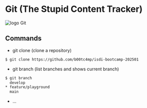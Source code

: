 # Git (The Stupid Content Tracker)

![logo Git](https://git-scm.com/images/logos/downloads/Git-Logo-2Color.png)

## Commands

- git clone (clone a repository)

```bash
$ git clone https://github.com/b00tc4mp/isdi-bootcamp-202501
```

- git branch (list branches and shows current branch)

```bash
$ git branch
  develop
* feature/playground
  main
```

- ...
